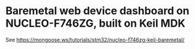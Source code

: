 # Baremetal web device dashboard on NUCLEO-F746ZG, built on Keil MDK

See https://mongoose.ws/tutorials/stm32/nucleo-f746zg-keil-baremetal/